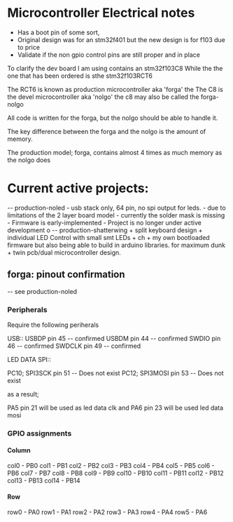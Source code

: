 # Microcontroller Electrical notes

- Has a boot pin of some sort,
- Original design was for an stm32f401 but the new design is for f103 due to price
- Validate if the non gpio control pins are still proper and in place

To clarify the dev board I am using contains an stm32f103C8 While the the one that has been ordered
is sthe stm32f103RCT6

The RCT6 is known as production microcontroller aka 'forga'
the The C8 is the devel microcontroller aka 'nolgo' the c8 may also be called the forga-nolgo

All code is written for the forga, but the nolgo should be able to handle it.

The key difference between the forga and the nolgo is the amount of memory.

The production model; forga, contains almost 4 times as much memory as the nolgo does

# Current active projects: 
-- production-noled
    - usb stack only, 64 pin, no spi output for leds.
    - due to limitations of the 2 layer board model
    - currently the solder mask is missing
    - Firmware is early-implemented
    - Project is no longer under active development
o
-- production-shatterwing
    + split keyboard design
    + individual LED Control with small smt LEDs
    + ch
    + my own bootloaded firmware but also being able to build in arduino libraries. 
      for maximum dunk
    + twin pcb/dual microcontroller design.
    
## forga: pinout confirmation

-- see production-noled 

### Peripherals
Require the following periherals

USB::
USBDP pin 45 -- confirmed
USBDM pin 44 -- confirmed
SWDIO pin 46 -- confirmed
SWDCLK pin 49 -- confirmed

LED DATA SPI::

PC10; SPI3SCK pin 51 -- Does not exist
PC12; SPI3MOSI pin 53 -- Does not exist

as a result;

PA5 pin 21 will be used as led data clk and 
PA6 pin 23 will be used led data mosi


### GPIO assignments

#### Column
col0  - PB0 
col1  - PB1 
col2  - PB2 
col3  - PB3 
col4  - PB4 
col5  - PB5 
col6  - PB6 
col7  - PB7 
col8  - PB8 
col9  - PB9 
col10 - PB10
col11 - PB11
col12 - PB12
col13 - PB13
col14 - PB14

#### Row 
row0  - PA0
row1  - PA1
row2  - PA2
row3  - PA3
row4  - PA4
row5  - PA6
